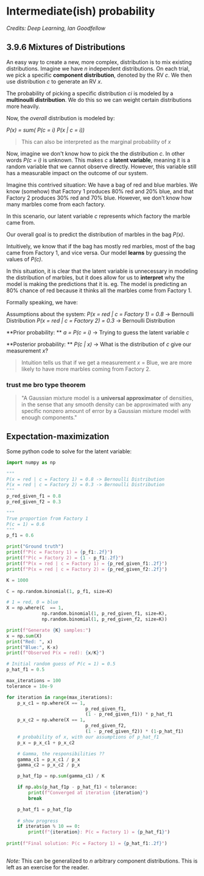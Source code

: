 # Intermediate(ish) probability

*Credits: Deep Learning, Ian Goodfellow*

## 3.9.6 Mixtures of Distributions

An easy way to create a new, more complex, distribution is to mix existing distributions. Imagine we have *n* independent distributions. On each trial, we pick a specific **component distribution**, denoted by the RV *c*. We then use distribution *c* to generate an RV *x*. 

The probability of picking a specific distribution *ci* is modeled by a **multinoulli distribution**. We do this so we can weight certain distributions more heavily.

Now, the *overall* distribution is modeled by:

*P(x) = sum( P(c = i) P(x | c = i))*

> This can also be interpreted as the marginal probability of *x*

Now, imagine we don't know how to pick the the distribution *c*. In other words *P(c = i)* is unknown. This makes *c* a **latent variable**, meaning it is a random variable that we cannot observe directly. However, this variable still has a measurable impact on the outcome of our system.

Imagine this contrived situation: 
We have a bag of red and blue marbles. We know (somehow) that Factory 1 produces 80% red and 20% blue, and that Factory 2 produces 30% red and 70% blue. However, we don't know how many marbles come from each factory.

In this scenario, our latent variable *c* represents which factory the marble came from. 

Our overall goal is to predict the distribution of marbles in the bag *P(x)*. 

Intuitively, we know that if the bag has mostly red marbles, most of the bag came from Factory 1, and vice versa. Our model **learns** by guessing the values of *P(c)*.

In this situation, it is clear that the latent variable is unnecessary in modeling the distribution of marbles, but it does allow for us to **interpret** why the model is making the predictions that it is. eg. The model is predicting an 80% chance of red because it thinks all the marbles come from Factory 1.

Formally speaking, we have:

Assumptions about the system:
*P(x = red | c = Factory 1) = 0.8* -> Bernoulli Distribution
*P(x = red | c = Factory 2) = 0.3* -> Bernoulli Distribution

**Prior probability: **
*a = P(c = i)* -> Trying to guess the latent variable *c*

**Posterior probability: **
*P(c | x)* -> What is the distribution of *c* give our measurement *x*?

> Intuition tells us that if we get a measurement *x* = Blue, we are more likely to have more marbles coming from Factory 2.

### trust me bro type theorem

> "A Gaussian mixture model is a **universal approximator** of densities, in the sense that any smooth density can be approximated with any specific nonzero amount of error by a Gaussian mixture model with enough components."

## Expectation-maximization

Some python code to solve for the latent variable:
```python
import numpy as np

"""
P(x = red | c = Factory 1) = 0.8 -> Bernoulli Distribution
P(x = red | c = Factory 2) = 0.3 -> Bernoulli Distribution
"""
p_red_given_f1 = 0.8
p_red_given_f2 = 0.3

"""
True proportion from Factory 1
P(c = 1) = 0.6
"""
p_f1 = 0.6

print("Ground truth")
print(f"P(c = Factory 1) = {p_f1:.2f}")
print(f"P(c = Factory 2) = {1 - p_f1:.2f}")
print(f"P(x = red | c = Factory 1) = {p_red_given_f1:.2f}")
print(f"P(x = red | c = Factory 2) = {p_red_given_f2:.2f}")

K = 1000

C = np.random.binomial(1, p_f1, size=K)

# 1 = red, 0 = blue
X = np.where(C  == 1, 
             np.random.binomial(1, p_red_given_f1, size=K), 
             np.random.binomial(1, p_red_given_f2, size=K))

print(f"Generate {K} samples:")
x = np.sum(X)
print("Red: ", x)
print("Blue:", K-x)
print(f"Observed P(x = red): {x/K}")

# Initial random guess of P(c = 1) = 0.5
p_hat_f1 = 0.5

max_iterations = 100
tolerance = 10e-9

for iteration in range(max_iterations):
    p_x_c1 = np.where(X == 1, 
                             p_red_given_f1, 
                             (1 - p_red_given_f1)) * p_hat_f1
    p_x_c2 = np.where(X == 1, 
                             p_red_given_f2, 
                             (1 - p_red_given_f2)) * (1-p_hat_f1)
    # probability of x, with our assumptions of p_hat_f1
    p_x = p_x_c1 + p_x_c2

    # Gamma, the responsibilities ??
    gamma_c1 = p_x_c1 / p_x
    gamma_c2 = p_x_c2 / p_x

    p_hat_f1p = np.sum(gamma_c1) / K

    if np.abs(p_hat_f1p - p_hat_f1) < tolerance:
        print(f"Converged at iteration {iteration}")
        break

    p_hat_f1 = p_hat_f1p
    
    # show progress
    if iteration % 10 == 0:
        print(f"{iteration}: P(c = Factory 1) = {p_hat_f1}")
        
print(f"Final solution: P(c = Factory 1) = {p_hat_f1:.2f}")
    
```

*Note:* This can be generalized to *n* arbitrary component distributions. This is left as an exercise for the reader.